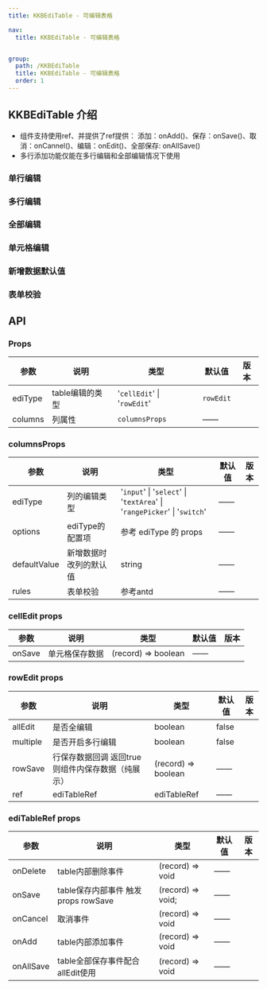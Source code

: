 ```yaml
---
title: KKBEdiTable - 可编辑表格

nav:
  title: KKBEdiTable - 可编辑表格


group:
  path: /KKBEdiTable
  title: KKBEdiTable - 可编辑表格
  order: 1
---
```


##  KKBEdiTable 介绍

- 组件支持使用ref、并提供了ref提供： 添加：onAdd()、保存：onSave()、取消：onCannel()、编辑：onEdit()、全部保存: onAllSave()
- 多行添加功能仅能在多行编辑和全部编辑情况下使用
### 单行编辑
<code src='./demo/baseRow2.jsx' title='单行编辑' desc='单行编辑table 使用ref.onAdd 进行增加数据 使用ref.onCannel 进行取消 '></code>

### 多行编辑
<code src='./demo/baseRow.jsx' title='多行编辑' desc='多行编辑table'></code>

### 全部编辑
<code src='./demo/baseAll.jsx' title='全部编辑' desc='全部编辑table'></code>

### 单元格编辑
<code src='./demo/base.jsx' title='单元格编辑' desc='单元格编辑'></code>

### 新增数据默认值
<code src='./demo/baseRowDefault.jsx' title='默认值' desc='编辑table结合defaultValue'></code>

### 表单校验
<code src='./demo/baseRowRule.jsx' title='校验' desc='编辑table结合rules'></code>

## API

### Props

| 参数            | 说明                                                                                                        | 类型                                             | 默认值     | 版本 |
| --------------- | ----------------------------------------------------------------------------------------------------------- | ------------------------------------------------ | ---------- | ---- |
|     ediType     |                   table编辑的类型                                                     | '`cellEdit`' \| '`rowEdit`'                                  |      `rowEdit`      |      |
|     columns     |                   列属性                                                     |           `columnsProps`                       |       ——     |      |

### columnsProps
| 参数            | 说明                                                                                                        | 类型                                             | 默认值     | 版本 |
| --------------- | ----------------------------------------------------------------------------------------------------------- | ------------------------------------------------ | ---------- | ---- |
|     ediType     |                   列的编辑类型                                                     | '`input`' \| '`select`' \| '`textArea`' \| '`rangePicker`' \|  '`switch`'      |     ——      |      |
|     options     |                   ediType的配置项                                                     |          参考 ediType 的 props                       |       ——     |      |
|     defaultValue     |                   新增数据时改列的默认值                                                     |          string                       |       ——     |      |
|     rules     |                   表单校验                                                     |          参考antd                       |       ——     |      |

### cellEdit props
| 参数            | 说明                                                                                                        | 类型                                             | 默认值     | 版本 |
| --------------- | ----------------------------------------------------------------------------------------------------------- | ------------------------------------------------ | ---------- | ---- |
|     onSave     |                   单元格保存数据                                                     | (record) => boolean                                  |      ——      |      |

### rowEdit props
| 参数            | 说明                                                                                                        | 类型                                             | 默认值     | 版本 |
| --------------- | ----------------------------------------------------------------------------------------------------------- | ------------------------------------------------ | ---------- | ---- |
|     allEdit     |                   是否全编辑                                                     | boolean                                 |      false      |      |
|     multiple     |                   是否开启多行编辑                                                     | boolean                                 |      false      |      |
|     rowSave     |                   行保存数据回调 返回true则组件内保存数据（纯展示）                                                     | (record) => boolean                                 |      ——      |      |
|     ref     |                   ediTableRef                                                    | ediTableRef                                 |      ——      |      |

### ediTableRef props
| 参数            | 说明                                                                                                        | 类型                                             | 默认值     | 版本 |
| --------------- | ----------------------------------------------------------------------------------------------------------- | ------------------------------------------------ | ---------- | ---- |
|     onDelete     |                   table内部删除事件                                                     |  (record) => void                                 |      ——      |      |
|     onSave     |                   table保存内部事件 触发 props rowSave                                  | (record) => void;                                 |      ——      |      |
|     onCancel     |                   取消事件                                                     | (record) => void                                 |      ——      |      |
|     onAdd     |                   table内部添加事件                                                    | (record) => void                                 |      ——      |      |
|     onAllSave     |                   table全部保存事件配合allEdit使用                                                    | (record) => void                                 |      ——      |      |
